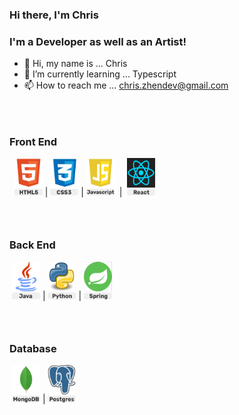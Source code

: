 ### Hi there, I'm Chris


### I'm a Developer as well as an Artist!

- 👋 Hi, my name is ... Chris
- 🌱 I’m currently learning ... Typescript
- 📫 How to reach me ... chris.zhendev@gmail.com

### &nbsp;

### Front End

&nbsp; <img src="assets\HTML5Icon.png" width="45" height="60">&nbsp;|&nbsp;<img src="assets\CSS3Icon.png" width="45" height="60" >&nbsp;|&nbsp;<img src="assets\JavascriptIcon.png" width="45" height="60" >&nbsp; | &nbsp;<img src="assets\ReactIcon.png" width="45" height="60" >&nbsp;

### &nbsp;

### Back End

&nbsp;<img src="assets\JavaIcon.png" width="45" height="60" >&nbsp;|&nbsp;<img src="assets\PythonIcon.png" width="45" height="60" >&nbsp;|&nbsp;<img src="assets\SpringFrameworkIcon.png" width="45" height="60" >&nbsp;

### &nbsp;

### Database

&nbsp;<img src="assets\MongoDBIcon.png" width="45" height="60">&nbsp;|&nbsp;<img src="assets\PostgreSQLIcon.png" width="45" height="60" >&nbsp;
